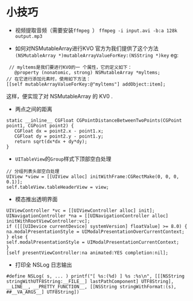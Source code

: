 # 小技巧
* 视频提取音频（需要安装`ffmpeg `） `ffmpeg -i input.avi -b:a 128k output.mp3`

* 如何对NSMutableArray进行KVO
	官方为我们提供了这个方法
	`(NSMutableArray *)mutableArrayValueForKey:(NSString *)key`
 eg:
 
 ```
  // myltems是我们要进行KVO的一 个属性，它的定义如下：
	@property (nonatomic, strong) NSMutableArray *myltems;
 // 在它进行添加元素时，使用如下方法：
[[self mutableArrayValueForKey:@"myltems"] addObject:item];
```
 这样，便实现了对 NSMutableArray 的 KV0 .
 
* 两点之间的距离

 ```
 static __inline__ CGFloat CGPointDistanceBetweenTwoPoints(CGPoint point1, CGPoint point2) { 
 	CGFloat dx = point2.x - point1.x; 
 	CGFloat dy = point2.y - point1.y; 
 	return sqrt(dx*dx + dy*dy);
 }
 ```
 
* `UITableView`的`Group`样式下顶部空白处理

 ```
 // 分组列表头部空白处理
 UIView *view = [[UIView alloc] initWithFrame:CGRectMake(0, 0, 0, 0.1)];
 self.tableView.tableHeaderView = view;
 
 ```

* 模态推出透明界面

 ```
 UIViewController *vc = [[UIViewController alloc] init]; 
 UINavigationController *na = [[UINavigationController alloc] initWithRootViewController:vc]; 
 if ([[[UIDevice currentDevice] systemVersion] floatValue] >= 8.0) { 
 na.modalPresentationStyle = UIModalPresentationOverCurrentContext; 
 } else { 
self.modalPresentationStyle = UIModalPresentationCurrentContext; 
} 
[self presentViewController:na animated:YES completion:nil];
 ```
 
* 打印全 NSLog 日志输出

 ```
 #define NSLog( s, ... ) printf("[ %s:(%d) ] %s :%s\n", [[[NSString stringWithUTF8String:__FILE__] lastPathComponent] UTF8String], __LINE__, __PRETTY_FUNCTION__, [[NSString stringWithFormat:(s), ##__VA_ARGS__] UTF8String])
 ```
